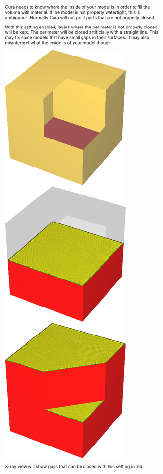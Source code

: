 Cura needs to know where the inside of your model is in order to fill the volume with material. If the model is not properly watertight, this is ambiguous. Normally Cura will not print parts that are not properly closed.

With this setting enabled, layers where the perimeter is not properly closed will be kept. The perimeter will be closed artificially with a straight line. This may fix some models that have small gaps in their surfaces. It may also misinterpret what the inside is of your model though.

![This cube is missing a corner](../images/meshfix_keep_open_polygons_shell.png)
![Normally the layers that are not closed will not be printed](../images/meshfix_keep_open_polygons_disabled.png)
![With this setting enabled, the shape is closed artificially](../images/meshfix_keep_open_polygons_enabled.png)

X-ray view will show gaps that can be closed with this setting in red.